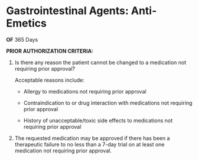 # Gastrointestinal Agents: Anti-Emetics

**OF**   365 Days

**PRIOR AUTHORIZATION CRITERIA:**

1.  Is there any reason the patient cannot be changed to a medication not requiring prior approval?

    Acceptable reasons include:

    - Allergy to medications not requiring prior approval

    - Contraindication to or drug interaction with medications not requiring prior approval

    - History of unacceptable/toxic side effects to medications not requiring prior approval

2.  The requested medication may be approved if there has been a therapeutic failure to no less than a 7-day trial on at least one medication not requiring prior approval.
